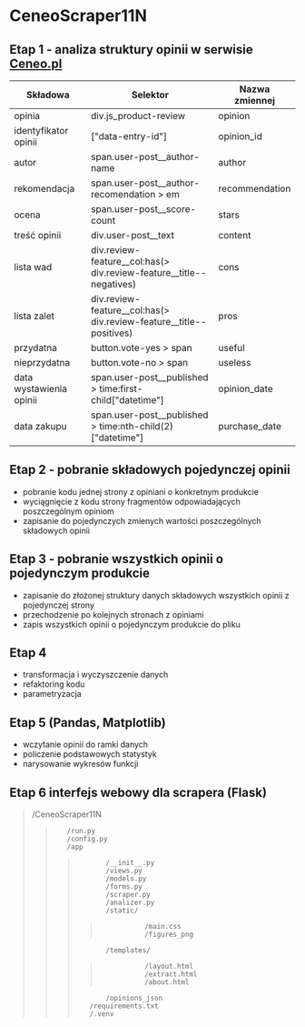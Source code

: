 # CeneoScraper11N
## Etap 1 - analiza struktury opinii w serwisie [Ceneo.pl](https://www.ceneo.pl/)
|Składowa                |Selektor                                                           |Nazwa zmiennej|
|------------------------|-------------------------------------------------------------------|--------------|
|opinia                  |div.js_product-review                                              |opinion       |
|identyfikator opinii    |["data-entry-id"]                                                  |opinion_id    |
|autor                   |span.user-post__author-name                                        |author        |
|rekomendacja            |span.user-post__author-recomendation > em                          |recommendation|
|ocena                   |span.user-post__score-count                                        |stars         |
|treść opinii            |div.user-post__text                                                |content       |
|lista wad               |div.review-feature__col:has(> div.review-feature__title--negatives)|cons          |
|lista zalet             |div.review-feature__col:has(> div.review-feature__title--positives)|pros          |
|przydatna               |button.vote-yes > span                                             |useful        |
|nieprzydatna            |button.vote-no > span                                              |useless       |
|data wystawienia opinii |span.user-post__published > time:first-child["datetime"]           |opinion_date  |
|data zakupu             |span.user-post__published > time:nth-child(2)["datetime"]          |purchase_date |

## Etap 2 - pobranie składowych pojedynczej opinii
- pobranie kodu jednej strony z opiniani o konkretnym produkcie
- wyciągnięcie z kodu strony fragmentów odpowiadających poszczególnym opiniom
- zapisanie do pojedynczych zmienych wartości poszczególnych składowych opinii
## Etap 3 - pobranie wszystkich opinii o pojedynczym produkcie
- zapisanie do złożonej struktury danych składowych wszystkich opinii z pojedynczej strony
- przechodzenie po kolejnych stronach z opiniami 
- zapis wszystkich opinii o pojedynczym produkcie do pliku
## Etap 4
- transformacja i wyczyszczenie danych
- refaktoring kodu
- parametryzacja 
## Etap 5 (Pandas, Matplotlib)
- wczytanie opinii do ramki danych
- policzenie podstawowych statystyk
- narysowanie wykresów funkcji
## Etap 6 interfejs webowy dla scrapera (Flask)
>    /CeneoScraper11N  
>>        /run.py  
>>        /config.py  
>>        /app  
>>>            /__init__.py
>>>            /views.py  
>>>            /models.py
>>>            /forms.py
>>>            /scraper.py
>>>            /analizer.py  
>>>            /static/  
>>>>                /main.css
>>>>                /figures_png
>>>            /templates/  
>>>>                /layout.html  
>>>>                /extract.html
>>>>                /about.html
>>>            /opinions_json
>>>        /requirements.txt  
>>>        /.venv
